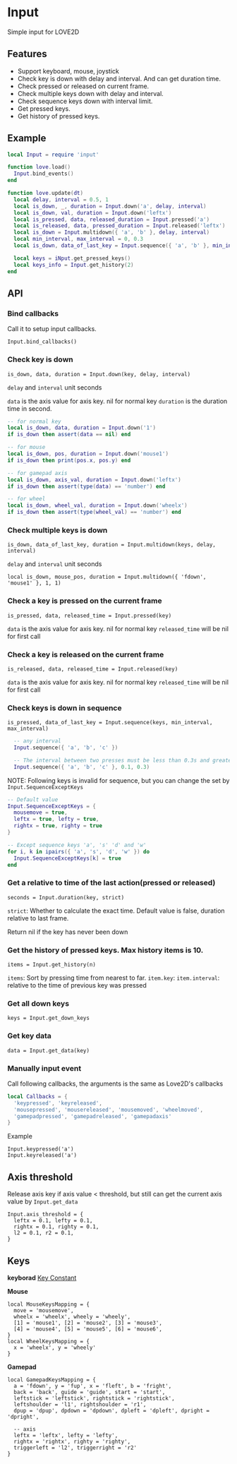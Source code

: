 Input
===========

Simple input for LOVE2D

## Features

* Support keyboard, mouse, joystick
* Check key is down with delay and interval. And can get duration time.
* Check pressed or released on current frame.
* Check multiple keys down with delay and interval.
* Check sequence keys down with interval limit.
* Get pressed keys.
* Get history of pressed keys.

## Example

```lua
local Input = require 'input'

function love.load()
  Input.bind_events()
end

function love.update(dt)
  local delay, interval = 0.5, 1
  local is_down, _, duration = Input.down('a', delay, interval)
  local is_down, val, duration = Input.down('leftx')
  local is_pressed, data, released_duration = Input.pressed('a')
  local is_released, data, pressed_duration = Input.released('leftx')
  local is_down = Input.multidown({ 'a', 'b' }, delay, interval)
  local min_interval, max_interval = 0, 0.3
  local is_down, data_of_last_key = Input.sequence({ 'a', 'b' }, min_interval, max_interval)

  local keys = iNput.get_pressed_keys()
  local keys_info = Input.get_history(2)
end
```

## API

### Bind callbacks

Call it to setup input callbacks.

`Input.bind_callbacks()`


### Check key is down

`is_down, data, duration = Input.down(key, delay, interval)`

`delay` and `interval` unit seconds

`data` is the axis value for axis key. nil for normal key
`duration` is the duration time in second.

```lua
-- for normal key
local is_down, data, duration = Input.down('1')
if is_down then assert(data == nil) end

-- for mouse
local is_down, pos, duration = Input.down('mouse1')
if is_down then print(pos.x, pos.y) end

-- for gamepad axis
local is_down, axis_val, duration = Input.down('leftx')
if is_down then assert(type(data) == 'number') end

-- for wheel
local is_down, wheel_val, duration = Input.down('wheelx')
if is_down then assert(type(wheel_val) == 'number') end
```


### Check multiple keys is down

`is_down, data_of_last_key, duration = Input.multidown(keys, delay, interval)`

`delay` and `interval` unit seconds

```
local is_down, mouse_pos, duration = Input.multidown({ 'fdown', 'mouse1' }, 1, 1)
```


### Check a key is pressed on the current frame

`is_pressed, data, released_time = Input.pressed(key)`

`data` is the axis value for axis key. nil for normal key
`released_time` will be nil for first call


### Check a key is released on the current frame

`is_released, data, released_time = Input.released(key)`

`data` is the axis value for axis key. nil for normal key
`released_time` will be nil for first call


### Check keys is down in sequence

`is_pressed, data_of_last_key = Input.sequence(keys, min_interval, max_interval)`


```lua
  -- any interval
  Input.sequence({ 'a', 'b', 'c' })

  -- The interval between two presses must be less than 0.3s and greater than 0.1s
  Input.sequence({ 'a', 'b', 'c' }, 0.1, 0.3)
```


NOTE: Following keys is invalid for sequence, but you can change the set by `Input.SequenceExceptKeys`

```lua
-- Default value
Input.SequenceExceptKeys = {
  mousemove = true,
  leftx = true, lefty = true,
  rightx = true, righty = true
}

-- Except sequence keys 'a', 's' 'd' and 'w'
for i, k in ipairs({ 'a', 's', 'd', 'w' }) do
  Input.SequenceExceptKeys[k] = true
end
```

### Get a relative to time of the last action(pressed or released)

`seconds = Input.duration(key, strict)`

`strict`: Whether to calculate the exact time. Default value is false, duration relative to last frame.

Return nil if the key has never been down


### Get the history of pressed keys. Max history items is 10.

`items = Input.get_history(n)`

`items`: Sort by pressing time from nearest to far.
`item.key`:
`item.interval`: relative to the time of previous key was pressed


### Get all down keys

`keys = Input.get_down_keys`


### Get key data


`data = Input.get_data(key)`


### Manually input event

Call following callbacks, the arguments is the same as Love2D's callbacks

```lua
local Callbacks = {
  'keypressed', 'keyreleased',
  'mousepressed', 'mousereleased', 'mousemoved', 'wheelmoved',
  'gamepadpressed', 'gamepadreleased', 'gamepadaxis'
}
```

Example

```
Input.keypressed('a')
Input.keyreleased('a')
```


## Axis threshold

Release axis key if axis value < threshold, but still can get the current axis value by `Input.get_data`

```
Input.axis_threshold = {
  leftx = 0.1, lefty = 0.1,
  rightx = 0.1, righty = 0.1,
  l2 = 0.1, r2 = 0.1,
}
```

## Keys

**keyborad** [Key Constant](https://love2d.org/wiki/KeyConstant)

**Mouse**
```
local MouseKeysMapping = {
  move = 'mousemove',
  wheelx = 'wheelx', wheely = 'wheely',
  [1] = 'mouse1', [2] = 'mouse2', [3] = 'mouse3',
  [4] = 'mouse4', [5] = 'mouse5', [6] = 'mouse6',
}
local WheelKeysMapping = {
  x = 'wheelx', y = 'wheely'
}
```

**Gamepad**

```
local GamepadKeysMapping = {
  a = 'fdown', y = 'fup', x = 'fleft', b = 'fright',
  back = 'back', guide = 'guide', start = 'start',
  leftstick = 'leftstick', rightstick = 'rightstick',
  leftshoulder = 'l1', rightshoulder = 'r1',
  dpup = 'dpup', dpdown = 'dpdown', dpleft = 'dpleft', dpright = 'dpright',

  -- axis
  leftx = 'leftx', lefty = 'lefty',
  rightx = 'rightx', righty = 'righty',
  triggerleft = 'l2', triggerright = 'r2'
}
```
